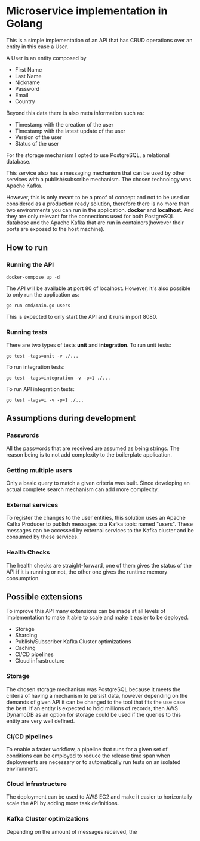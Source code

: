 # Microservice implementation in Golang
This is a simple implementation of an API that has CRUD operations over an entity in this case a User.

A User is an entity composed by

 - First Name
 - Last Name
 - Nickname
 - Password
 - Email
 - Country

Beyond this data there is also meta information such as:

 - Timestamp with the creation of the user
 - Timestamp with the latest update of the user
 - Version of the user
 - Status of the user

For the storage mechanism I opted to use PostgreSQL, a relational database.

This service also has a messaging mechanism that can be used by other services with a publish/subscribe mechanism. The chosen technology was Apache Kafka.

However, this is only meant to be a proof of concept and not to be used or considered as a production ready solution, therefore there is no more than two environments you can run in the application. **docker** and **localhost**. And they are only relevant for the connections used for both PostgreSQL database and the Apache Kafka that are run in containers(however their ports are exposed to the host machine).

## How to run

### Running the API

    docker-compose up -d

The API will be available at port 80 of localhost. However, it's also possible to only run the application as:

    go run cmd/main.go users

 
 This is expected to only start the API and it runs in port 8080.

### Running tests

There are two types of tests **unit** and **integration**. 
To run unit tests:

    go test -tags=unit -v ./...

To run integration tests:

    go test -tags=integration -v -p=1 ./...

To run API integration tests:

    go test -tags=i -v -p=1 ./...

## Assumptions during development

### Passwords
All the passwords that are received are assumed as being strings. The reason being is to not add complexity to the boilerplate application.

### Getting multiple users

Only a basic query to match a given criteria was built. Since developing an actual complete search mechanism can add more complexity.

### External services

To register the changes to the user entities, this solution uses an Apache Kafka Producer to publish messages to a Kafka topic named "users". These messages can be accessed by external services to the Kafka cluster and be consumed by these services.

### Health Checks

The health checks are straight-forward, one of them gives the status of the API if it is running or not, the other one gives the runtime memory consumption.

## Possible extensions

To improve this API many extensions can be made at all levels of implementation to make it able to scale and make it easier to be deployed.

 - Storage
 - Sharding
 - Publish/Subscriber Kafka Cluster optimizations
 - Caching
 - CI/CD pipelines
 - Cloud infrastructure

### Storage

The chosen storage mechanism was PostgreSQL because it meets the criteria of having a mechanism to persist data, however depending on the demands of given API it can be changed to the tool that fits the use case the best. If an entity is expected to hold millions of records, then AWS DynamoDB as an option for storage could be used if the queries to this entity are very well defined.

### CI/CD pipelines

To enable a faster workflow, a pipeline that runs for a given set of conditions can be employed to reduce the release time span when deployments are necessary or to automatically run tests on an isolated environment.

### Cloud Infrastructure

The deployment can be used to AWS EC2 and make it easier to horizontally scale the API by adding more task definitions.

### Kafka Cluster optimizations

Depending on the amount of messages received, the 